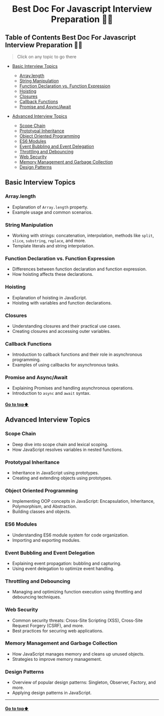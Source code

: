 <h1 align="center">Best Doc For Javascript Interview Preparation 🐱‍👤</h1>

[//]: # (Table of Content)

<a name="top"></a>

## Table of Contents Best Doc For Javascript Interview Preparation 🙋‍♂️

> Click on any topic to go there

- [Basic Interview Topics](#basic-interview-topics)
  - [Array.length](#array-length)
  - [String Manipulation](#string-manipulation)
  - [Function Declaration vs. Function Expression](#function-declaration-vs-function-expression)
  - [Hoisting](#hoisting)
  - [Closures](#closures)
  - [Callback Functions](#callback-functions)
  - [Promise and Async/Await](#promise-and-async-await)

- [Advanced Interview Topics](#advanced-interview-topics)
  - [Scope Chain](#scope-chain)
  - [Prototypal Inheritance](#prototypal-inheritance)
  - [Object Oriented Programming](#object-oriented-programming)
  - [ES6 Modules](#es6-modules)
  - [Event Bubbling and Event Delegation](#event-bubbling-and-event-delegation)
  - [Throttling and Debouncing](#throttling-and-debouncing)
  - [Web Security](#web-security)
  - [Memory Management and Garbage Collection](#memory-management-and-garbage-collection)
  - [Design Patterns](#design-patterns)

## Basic Interview Topics

### Array.length
- Explanation of `Array.length` property.
- Example usage and common scenarios.

### String Manipulation
- Working with strings: concatenation, interpolation, methods like `split`, `slice`, `substring`, `replace`, and more.
- Template literals and string interpolation.

### Function Declaration vs. Function Expression
- Differences between function declaration and function expression.
- How hoisting affects these declarations.

### Hoisting
- Explanation of hoisting in JavaScript.
- Hoisting with variables and function declarations.

### Closures
- Understanding closures and their practical use cases.
- Creating closures and accessing outer variables.

### Callback Functions
- Introduction to callback functions and their role in asynchronous programming.
- Examples of using callbacks for asynchronous tasks.

### Promise and Async/Await
- Explaining Promises and handling asynchronous operations.
- Introduction to `async` and `await` syntax.

#### [Go to top:arrow_up: ](#top)

## Advanced Interview Topics

### Scope Chain
- Deep dive into scope chain and lexical scoping.
- How JavaScript resolves variables in nested functions.

### Prototypal Inheritance
- Inheritance in JavaScript using prototypes.
- Creating and extending objects using prototypes.

### Object Oriented Programming
- Implementing OOP concepts in JavaScript: Encapsulation, Inheritance, Polymorphism, and Abstraction.
- Building classes and objects.

### ES6 Modules
- Understanding ES6 module system for code organization.
- Importing and exporting modules.

### Event Bubbling and Event Delegation
- Explaining event propagation: bubbling and capturing.
- Using event delegation to optimize event handling.

### Throttling and Debouncing
- Managing and optimizing function execution using throttling and debouncing techniques.

### Web Security
- Common security threats: Cross-Site Scripting (XSS), Cross-Site Request Forgery (CSRF), and more.
- Best practices for securing web applications.

### Memory Management and Garbage Collection
- How JavaScript manages memory and cleans up unused objects.
- Strategies to improve memory management.


### Design Patterns
- Overview of popular design patterns: Singleton, Observer, Factory, and more.
- Applying design patterns in JavaScript.

---

#### [Go to top:arrow_up: ](#top)

